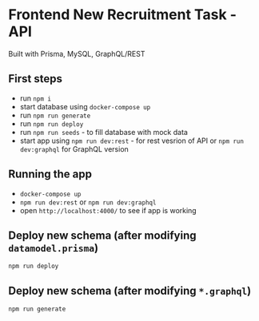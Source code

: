 # Frontend New Recruitment Task - API
Built with Prisma, MySQL, GraphQL/REST


## First steps

- run `npm i`
- start database using `docker-compose up `
- run `npm run generate`
- run `npm run deploy`
- run `npm run seeds` - to fill database with mock data
- start app using `npm run dev:rest` - for rest vesrion of API or `npm run dev:graphql` for GraphQL version

## Running the app

- `docker-compose up `
- `npm run dev:rest` or `npm run dev:graphql`
- open `http://localhost:4000/` to see if app is working

## Deploy new schema (after modifying `datamodel.prisma`)

`npm run deploy`

## Deploy new schema (after modifying `*.graphql`)

`npm run generate`